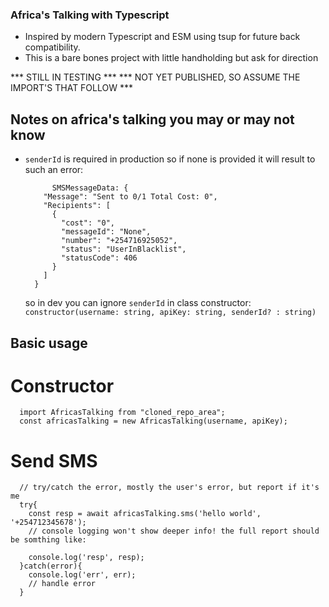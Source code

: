 ### Africa's Talking with Typescript
- Inspired by modern Typescript and ESM using tsup for future back compatibility.
- This is a bare bones project with little handholding but ask for direction

*** STILL IN TESTING ***
*** NOT YET PUBLISHED, SO ASSUME THE IMPORT'S THAT FOLLOW ***
## Notes on africa's talking you may or may not know
- `senderId` is required in production so if none is provided it will result to such an error:
  ```
        SMSMessageData: {
      "Message": "Sent to 0/1 Total Cost: 0",
      "Recipients": [
        {
          "cost": "0",
          "messageId": "None",
          "number": "+254716925052",
          "status": "UserInBlacklist",
          "statusCode": 406
        }
      ]
    }
  ```
  so in dev you can ignore `senderId` in class constructor: `constructor(username: string, apiKey: string, senderId? : string)`

## Basic usage
# Constructor

```
  import AfricasTalking from "cloned_repo_area";
  const africasTalking = new AfricasTalking(username, apiKey);
```
# Send SMS
```
  // try/catch the error, mostly the user's error, but report if it's me
  try{
    const resp = await africasTalking.sms('hello world', '+254712345678');
    // console logging won't show deeper info! the full report should be somthing like:

    console.log('resp', resp);
  }catch(error){
    console.log('err', err);
    // handle error
  }

```


